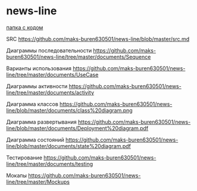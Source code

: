 # news-line 
 [папка с кодом](https://github.com/maks-buren630501/news-line/tree/master/src)
 
 SRC https://github.com/maks-buren630501/news-line/blob/master/src.md
 
 Диаграммы последовательности https://github.com/maks-buren630501/news-line/tree/master/documents/Sequence
 
 Варианты использования https://github.com/maks-buren630501/news-line/tree/master/documents/UseCase
 
 Диаграммы активности https://github.com/maks-buren630501/news-line/tree/master/documents/activity
 
  Диаграмма классов https://github.com/maks-buren630501/news-line/blob/master/documents/class%20diagram.png
  
 Диаграмма развертывания https://github.com/maks-buren630501/news-line/blob/master/documents/Deployment%20diagram.pdf
 
 Диаграмма состояний https://github.com/maks-buren630501/news-line/blob/master/documents/state%20diagram.pdf
 
 Тестирование https://github.com/maks-buren630501/news-line/tree/master/documents/testing
 
 Мокапы https://github.com/maks-buren630501/news-line/tree/master/Mockups
